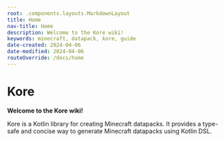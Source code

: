 ```yaml
---
root: .components.layouts.MarkdownLayout
title: Home
nav-title: Home
description: Welcome to the Kore wiki!
keywords: minecraft, datapack, kore, guide
date-created: 2024-04-06
date-modified: 2024-04-06
routeOverride: /docs/home
---
```


# Kore

**Welcome to the Kore wiki!**

Kore is a Kotlin library for creating Minecraft datapacks. It provides a type-safe and concise way to generate Minecraft datapacks using
Kotlin DSL.
